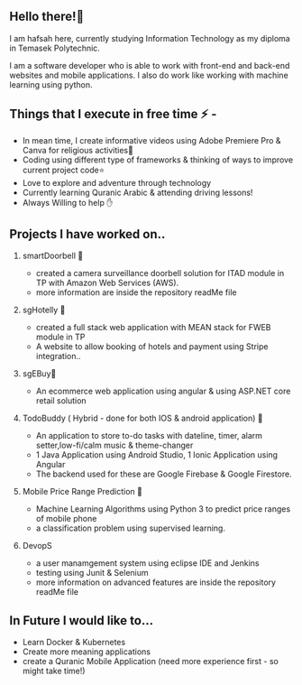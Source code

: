 ## Hello there!👋
I am hafsah here, currently studying Information Technology as my diploma in Temasek Polytechnic.

I am a software developer who is able to work with front-end and back-end websites and mobile applications. I also do work like working with machine learning using python.

## Things that I execute in free time ⚡ - 
  - In mean time, I create informative videos using Adobe Premiere Pro & Canva for religious activities🌱
  - Coding using different type of frameworks & thinking of ways to improve current project code⭐️
  - Love to explore and adventure through technology 
  - Currently learning Quranic Arabic & attending driving lessons!
  - Always Willing to help ✋ 

##  Projects I have worked on..
1. smartDoorbell 🔔
    - created a camera surveillance doorbell solution for ITAD module in TP with Amazon Web Services (AWS).
    - more information are inside the repository readMe file
    
2. sgHotelly 🏨
    - created a full stack web application with MEAN stack for FWEB module in TP
    - A website to allow booking of hotels and payment using Stripe integration..
    
3. sgEBuy🛒
    - An ecommerce web application using angular & using ASP.NET core retail solution
    
4. TodoBuddy ( Hybrid - done for both  IOS & android application) 📃
    - An application to store to-do tasks with dateline, timer, alarm setter,low-fi/calm music & theme-changer
    - 1 Java Application using Android Studio, 1 Ionic Application using Angular 
    - The backend used for these are Google Firebase & Google Firestore.
    
5.  Mobile Price Range Prediction 🔮
    - Machine Learning Algorithms using Python 3 to predict price ranges of mobile phone 
    - a classification problem using supervised learning.
    
6.   DevopS 
     - a user manamgement system using eclipse IDE and Jenkins 
     - testing using Junit & Selenium 
     - more information on advanced features are inside the repository readMe file
     
## In Future I would like to...
- Learn Docker & Kubernetes
- Create more meaning applications 
- create a Quranic Mobile Application (need more experience first - so might take time!)



 
